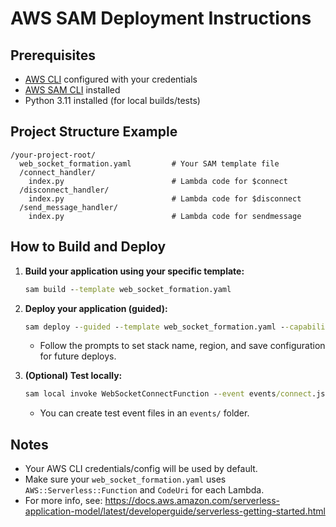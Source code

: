 # AWS SAM Deployment Instructions

## Prerequisites
- [AWS CLI](https://docs.aws.amazon.com/cli/latest/userguide/getting-started-install.html) configured with your credentials
- [AWS SAM CLI](https://docs.aws.amazon.com/serverless-application-model/latest/developerguide/install-sam-cli.html) installed
- Python 3.11 installed (for local builds/tests)

## Project Structure Example
```
/your-project-root/
  web_socket_formation.yaml         # Your SAM template file
  /connect_handler/
    index.py                        # Lambda code for $connect
  /disconnect_handler/
    index.py                        # Lambda code for $disconnect
  /send_message_handler/
    index.py                        # Lambda code for sendmessage
```

## How to Build and Deploy

1. **Build your application using your specific template:**
   ```cmd
   sam build --template web_socket_formation.yaml
   ```

2. **Deploy your application (guided):**
   ```cmd
   sam deploy --guided --template web_socket_formation.yaml --capabilities CAPABILITY_NAMED_IAM
   ```
   - Follow the prompts to set stack name, region, and save configuration for future deploys.

3. **(Optional) Test locally:**
   ```cmd
   sam local invoke WebSocketConnectFunction --event events/connect.json --template web_socket_formation.yaml
   ```
   - You can create test event files in an `events/` folder.

## Notes
- Your AWS CLI credentials/config will be used by default.
- Make sure your `web_socket_formation.yaml` uses `AWS::Serverless::Function` and `CodeUri` for each Lambda.
- For more info, see: https://docs.aws.amazon.com/serverless-application-model/latest/developerguide/serverless-getting-started.html